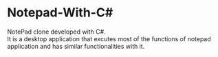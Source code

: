 # Notepad-With-C#
NotePad clone developed with C#.<br/>
It is a desktop application that excutes most of the functions of notepad application and has similar functionalities with it.

